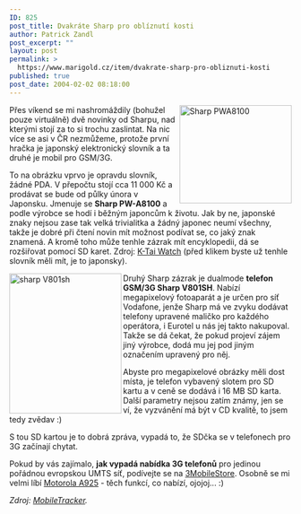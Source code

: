 ```yaml
---
ID: 825
post_title: Dvakráte Sharp pro oblíznutí kosti
author: Patrick Zandl
post_excerpt: ""
layout: post
permalink: >
  https://www.marigold.cz/item/dvakrate-sharp-pro-obliznuti-kosti
published: true
post_date: 2004-02-02 08:18:00
---
```

<IMG height=175 alt="Sharp PWA8100" src="/wp-content/uploads/sharppwa8100.jpg" width=200 align=right> 
<P>Přes víkend se mi nashromáždily (bohužel pouze virtuálně) dvě novinky od Sharpu, nad kterými stojí za to si trochu zaslintat. Na nic více se asi v ČR nezmůžeme, protože první hračka je japonský elektronický slovník a ta druhé je mobil pro GSM/3G. </P>
<P>To na obrázku vprvo je opravdu slovník, žádné PDA. V přepočtu stojí cca 11 000 Kč a prodávat se bude od půlky února v Japonsku. Jmenuje se <STRONG>Sharp PW-A8100</STRONG> a podle výrobce se hodí i běžným japoncům k životu. Jak by ne, japonské znaky nejsou zase tak velká trivialitka a žádný japonec neumí všechny, takže je dobré při čtení novin mít možnost podívat se, co jaký znak znamená. A kromě toho může tenhle zázrak mít encyklopedii, dá se rozšiřovat pomocí SD karet. Zdroj: <A href="http://k-tai.impress.co.jp/cda/article/news_toppage/17404.html">K-Tai Watch</A> (před klikem byste už tenhle slovník měli mít, je to japonsky).</P>
<P><IMG height=250 alt="sharp V801sh" src="/wp-content/uploads/sharpv801sh.jpg" width=200 align=left>Druhý Sharp zázrak je dualmode <STRONG>telefon GSM/3G Sharp V801SH</STRONG>. Nabízí megapixelový fotoaparát a je určen pro síť Vodafone, jenže Sharp má ve zvyku dodávat telefony upravené maličko pro každého operátora, i Eurotel u nás jej takto nakupoval. Takže se dá čekat, že pokud projeví zájem jiný výrobce, dodá mu jej pod jiným označením upravený pro něj. </P>
<P>Abyste pro megapixelové obrázky měli dost místa, je telefon vybavený slotem pro SD kartu a v ceně se dodává i 16 MB SD karta. Další parametry nejsou zatím známy, jen se ví, že vyzvánění má být v CD kvalitě, to jsem tedy zvědav :)</P>
<P>S tou SD kartou je to dobrá zpráva, vypadá to, že SDčka se v telefonech pro 3G začínají chytat. </P>
<P>Pokud by vás zajímalo, <STRONG>jak vypadá nabídka 3G telefonů</STRONG> pro jedinou pořádnou evropskou UMTS síť, podívejte se na <A href="http://www.3gmobilestore.co.uk/" target=_blank>3MobileStore</A>. Osobně se mi velmi líbí <A href="http://3gmobilestore.mobiles.co.uk/three-3g-motorola-a925-3.html" target=_blank>Motorola A925</A> - těch funkcí, co nabízí, ojojoj... :)</P>
<P><EM>Zdroj: </EM><A href="http://www.mobiletracker.net/archives/2004/02/02/vodafone_to_shi.php" target=_blank><EM>MobileTracker</EM></A><EM>.</EM></P>
